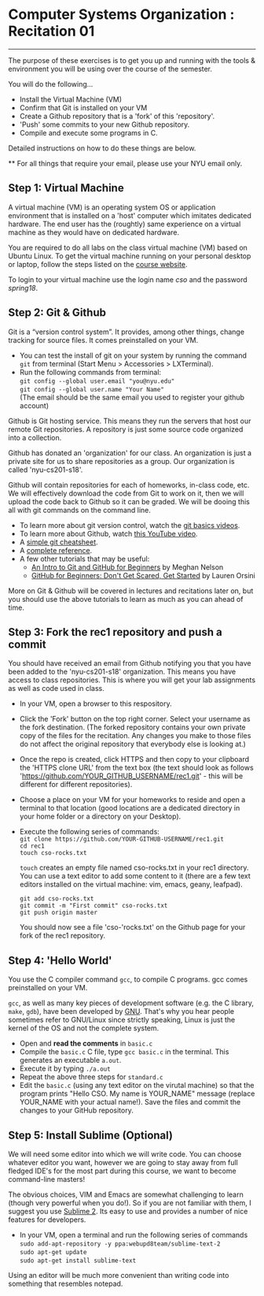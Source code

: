 # Computer Systems Organization : Recitation 01
-----------------------------------------------

The purpose of these exercises is to get you up and running with the tools & environment you will be using over the course of the semester. 

You will do the following...

* Install the Virtual Machine (VM) 
* Confirm that Git is installed on your VM
* Create a Github repository that is a 'fork' of this 'repository'.
* 'Push' some commits to your new Github repository.   
* Compile and execute some programs in C. 

Detailed instructions on how to do these things are below. 

** For all things that require your email, please use your NYU email only.

Step 1: Virtual Machine
-----------------------

A virtual machine (VM) is an operating system OS or application environment that is installed on a 'host' computer which imitates dedicated hardware. The end user has the (roughtly) same experience on a virtual machine as they would have on dedicated hardware.

You are required to do all labs on the class virtual machine (VM) based on Ubuntu Linux. To get the virtual machine running on your personal desktop or laptop,  follow the steps listed on the [course website](href="https://joannakl.github.io/cs201_s18/daily.html).

To login to your virtual machine use the login name *cso* and the password *spring18*.


Step 2: Git & Github 
--------------------

Git is a “version control system”. It provides, among other things, change tracking for source files. It comes preinstalled on your VM. 

* You can test the install of git on your system by running the command `git` from terminal (Start Menu > Accessories > LXTerminal). 
* Run the following commands from terminal:<br>
   ```git config --global user.email "you@nyu.edu"```<br>
   ```git config --global user.name "Your Name"```<br>
   (The email should be the same email you used to register your github account)

Github is Git hosting service. This means they run the servers that host our remote Git repositories. A repository is just  some source code organized into a collection. 

Github has donated an 'organization' for our class. An organization is just a private site for us to share repositories as a group. Our organization is called 'nyu-cs201-s18'.

Github will contain repositories for each of homeworks, in-class code, etc. We will effectively download the code from Git to work on it, then we will upload the code back to Github so it can be graded. We will be dooing this all with git commands on the command line.

* To learn more about git version control, watch the [git basics videos](http://git-scm.com/videos).
* To learn more about Github, watch [this YouTube video](https://www.youtube.com/watch?v=0fKg7e37bQE).
* A [simple git cheatsheet](http://rogerdudler.github.io/git-guide/). 
* A [complete reference](http://www.git-scm.com/book/en/v2).
* A few other tutorials that may be useful:
    * [An Intro to Git and GitHub for Beginners](http://product.hubspot.com/blog/git-and-github-tutorial-for-beginners) by Meghan Nelson
    * [GitHub for Beginners: Don't Get Scared, Get Started](http://readwrite.com/2013/09/30/understanding-github-a-journey-for-beginners-part-1/) by Lauren Orsini  
    

More on Git & Github will be covered in lectures and recitations later on, but you should use the above tutorials to learn as much as you can ahead of time. 

Step 3: Fork the rec1 repository and push a commit
--------------------------------------------------

You should have received an email from Github notifying you that you have been added to the 'nyu-cs201-s18' organization. This means you have access to class repositories. This is where you will get your lab assignments as well as code used in class.

* In your VM, open a browser to this respository.
* Click the 'Fork' button on the top right corner. Select your username as the fork destination. (The forked repository contains your own private copy of the files for the recitation. Any changes you make to those files
do not affect the original repository that everybody else is looking at.)
* Once the repo is created, click HTTPS and then copy to your clipboard the 'HTTPS clone URL' from the text
box (the text should look as follows 'https://github.com/YOUR_GITHUB_USERNAME/rec1.git' - this will be 
different for different repositories).
* Choose a place on your VM for your homeworks to reside and open a terminal to that location (good locations 
are a dedicated directory in your home folder or a directory on your Desktop).
* Execute the following series of commands: <br/>
  ```git clone https://github.com/YOUR-GITHUB-USERNAME/rec1.git```<br/>
  ```cd rec1  ```<br/>
  ```touch cso-rocks.txt   ```<br/>
  
  `touch` creates an empty file named cso-rocks.txt in your rec1 directory. You can use a text editor to add some 
  content to it (there are a few text editors installed on the virtual machine: vim, emacs, geany, leafpad). 
  
  ```git add cso-rocks.txt    ```<br/>
  ```git commit -m "First commit" cso-rocks.txt   ```<br/>
  ```git push origin master   ```<br/>  

    You should now see a file 'cso-'rocks.txt' on the Github page for your fork of the rec1 repository. 

Step 4: 'Hello World'   
---------------------

You use the C compiler command `gcc`, to compile C programs. gcc comes preinstalled on your VM. 

`gcc`, as well as many key pieces of development software (e.g. the C library, `make`, `gdb`), have been developed by [GNU](http://www.gnu.org/). That's why you hear people sometimes refer to GNU/Linux since strictly speaking, Linux is just the kernel of the OS and not the complete system.

* Open and **read the comments** in `basic.c`
* Compile the `basic.c` C file, type `gcc basic.c` in the terminal. This generates an executable `a.out`. 
* Execute it by typing `./a.out`
* Repeat the above three steps for `standard.c`
* Edit the `basic.c` (using any text editor on the virutal machine) so that the program prints
"Hello CSO. My name is YOUR_NAME" message (replace YOUR_NAME with your actual name!). 
Save the files and commit the changes to your GitHub repository. 

Step 5: Install Sublime (Optional)
----------------------------------

We will need some editor into which we will write code. You can choose whatever editor you want, however we are going to stay away from full fledged IDE's for the most part during this course, we want to become command-line masters!

The obvious choices, VIM and Emacs are somewhat challenging to learn (though very powerful when you do!). So if you are not familiar with them, I suggest you use [Sublime 2](https://www.sublimetext.com/). Its easy to use and provides a number of nice features for developers. 

* In your VM, open a terminal and run the following series of commands<br/>
  ```sudo add-apt-repository -y ppa:webupd8team/sublime-text-2  ```<br/>
  ```sudo apt-get update  ```<br/>
  ```sudo apt-get install sublime-text  ```<br/>

Using an editor will be much more convenient than writing code into something that resembles notepad.

